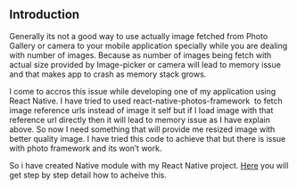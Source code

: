 ## Introduction

Generally its not a good way to use actually image fetched from Photo Gallery or camera to your mobile application specially while you are dealing with number of images. Because as number of images being fetch with actual size provided by Image-picker or camera will lead to memory issue and that makes app to crash as memory stack grows.

I come to accros this issue while developing one of my application using React Native. I have tried to used react-native-photos-framework  to fetch image reference urls instead of image it self but if I load image with that reference url directly then it will lead to memory issue as I have explain above. So now I need something that will provide me resized image with better quality image. I have tried this code to achieve that but there is issue with photo framework and its won’t work.

So i have created Native module with my React Native project. [Here](https://www.logisticinfotech.com/blog/react-native-import-resized-image-photo-gallery) you will get step by step detail how to acheive this.
